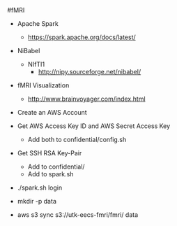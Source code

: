 #fMRI

- Apache Spark
  - https://spark.apache.org/docs/latest/

- NiBabel
  - NIfTI1
    - http://nipy.sourceforge.net/nibabel/

- fMRI Visualization
  - http://www.brainvoyager.com/index.html

- Create an AWS Account
- Get AWS Access Key ID and AWS Secret Access Key
  - Add both to confidential/config.sh
- Get SSH RSA Key-Pair
  - Add to confidential/
  - Add to spark.sh
- ./spark.sh login
- mkdir -p data
- aws s3 sync s3://utk-eecs-fmri/fmri/ data


